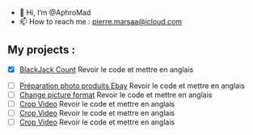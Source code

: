 - 👋 Hi, I’m @AphroMad
- 📫 How to reach me : pierre.marsaa@icloud.com


## My projects : 
* [x] [BlackJack Count](https://github.com/AphroMad/Blackjack_count "BlackJack") Revoir le code et mettre en anglais 
- [ ] [Préparation photo produits Ebay](https://github.com/AphroMad/Prepa_photo_produit "Préparation Produits") Revoir le code et mettre en anglais 
- [ ] [Change picture format](https://github.com/AphroMad/JPG-to-PNG/blob/main/JPG_PNG.py "Format") Revoir le code et mettre en anglais 
- [ ] [Crop Video](https://github.com/AphroMad/Croping_video/blob/main/crop.py "CropVideo") Revoir le code et mettre en anglais 
- [ ] [Crop Video](https://github.com/AphroMad/Croping_video/blob/main/crop.py "CropVideo") Revoir le code et mettre en anglais 
- [ ] [Crop Video](https://github.com/AphroMad/Croping_video/blob/main/crop.py "CropVideo") Revoir le code et mettre en anglais 
